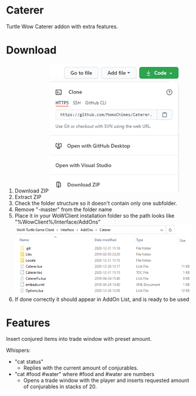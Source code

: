 # Caterer
Turtle Wow Caterer addon with extra features.

# Download
1. Download ZIP
![Alt text](Docs/Zip.png?raw=true "Download place")
2. Extract ZIP
3. Check the folder structure so it doesn't contain only one subfolder.
4. Remove "-master" from the folder name
5. Place it in your WoWClient installation folder so the path looks like "%WowClient%/Interface/AddOns"
![Alt text](Docs/FolderStructure.png?raw=true "Folder Structure")
6. If done correctly it should appear in AddOn List, and is ready to be used


# Features
Insert conjured items into trade window with preset amount.

Whispers:
- "cat status" 
  - Replies with the current amount of conjurables.
- "cat #food #water" where #food and #water are numbers
  - Opens a trade window with the player and inserts requested amount of conjurables in stacks of 20.
